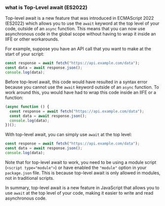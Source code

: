 ### what is Top-Level await (ES2022)

Top-level await is a new feature that was introduced in ECMAScript 2022 (ES2022) which allows you to use the `await` keyword at the top level of your code, outside of an `async` function. This means that you can now use asynchronous code in the global scope without having to wrap it inside an IIFE or other workarounds.

For example, suppose you have an API call that you want to make at the start of your script:

```javascript
const response = await fetch("https://api.example.com/data");
const data = await response.json();
console.log(data);
```

Before top-level await, this code would have resulted in a syntax error because you cannot use the `await` keyword outside of an `async` function. To work around this, you would have had to wrap this code inside an IIFE or a function:

```javascript
(async function () {
  const response = await fetch("https://api.example.com/data");
  const data = await response.json();
  console.log(data);
})();
```

With top-level await, you can simply use `await` at the top level:

```javascript
const response = await fetch("https://api.example.com/data");
const data = await response.json();
console.log(data);
```

Note that for top-level await to work, you need to be using a module script (`<script type="module">`) or have enabled the `"module"` option in your `package.json` file. This is because top-level await is only allowed in modules, not in traditional scripts.

In summary, top-level await is a new feature in JavaScript that allows you to use `await` at the top level of your code, making it easier to write and read asynchronous code.
